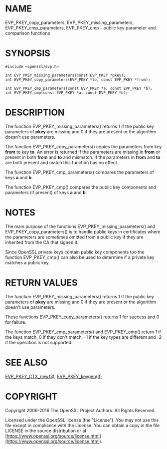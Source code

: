 # NAME

EVP\_PKEY\_copy\_parameters, EVP\_PKEY\_missing\_parameters, EVP\_PKEY\_cmp\_parameters,
EVP\_PKEY\_cmp - public key parameter and comparison functions

# SYNOPSIS

    #include <openssl/evp.h>

    int EVP_PKEY_missing_parameters(const EVP_PKEY *pkey);
    int EVP_PKEY_copy_parameters(EVP_PKEY *to, const EVP_PKEY *from);

    int EVP_PKEY_cmp_parameters(const EVP_PKEY *a, const EVP_PKEY *b);
    int EVP_PKEY_cmp(const EVP_PKEY *a, const EVP_PKEY *b);

# DESCRIPTION

The function EVP\_PKEY\_missing\_parameters() returns 1 if the public key
parameters of **pkey** are missing and 0 if they are present or the algorithm
doesn't use parameters.

The function EVP\_PKEY\_copy\_parameters() copies the parameters from key
**from** to key **to**. An error is returned if the parameters are missing in
**from** or present in both **from** and **to** and mismatch. If the parameters
in **from** and **to** are both present and match this function has no effect.

The function EVP\_PKEY\_cmp\_parameters() compares the parameters of keys
**a** and **b**.

The function EVP\_PKEY\_cmp() compares the public key components and parameters
(if present) of keys **a** and **b**.

# NOTES

The main purpose of the functions EVP\_PKEY\_missing\_parameters() and
EVP\_PKEY\_copy\_parameters() is to handle public keys in certificates where the
parameters are sometimes omitted from a public key if they are inherited from
the CA that signed it.

Since OpenSSL private keys contain public key components too the function
EVP\_PKEY\_cmp() can also be used to determine if a private key matches
a public key.

# RETURN VALUES

The function EVP\_PKEY\_missing\_parameters() returns 1 if the public key
parameters of **pkey** are missing and 0 if they are present or the algorithm
doesn't use parameters.

These functions EVP\_PKEY\_copy\_parameters() returns 1 for success and 0 for
failure.

The function EVP\_PKEY\_cmp\_parameters() and EVP\_PKEY\_cmp() return 1 if the
keys match, 0 if they don't match, -1 if the key types are different and
\-2 if the operation is not supported.

# SEE ALSO

[EVP\_PKEY\_CTX\_new(3)](http://man.he.net/man3/EVP_PKEY_CTX_new),
[EVP\_PKEY\_keygen(3)](http://man.he.net/man3/EVP_PKEY_keygen)

# COPYRIGHT

Copyright 2006-2016 The OpenSSL Project Authors. All Rights Reserved.

Licensed under the OpenSSL license (the "License").  You may not use
this file except in compliance with the License.  You can obtain a copy
in the file LICENSE in the source distribution or at
[https://www.openssl.org/source/license.html](https://www.openssl.org/source/license.html).
